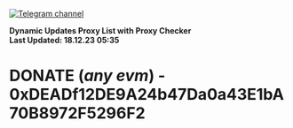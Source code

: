 [![Telegram channel](https://img.shields.io/endpoint?url=https://runkit.io/damiankrawczyk/telegram-badge/branches/master?url=https://t.me/n4z4v0d)](https://t.me/n4z4v0d) 

**Dynamic Updates Proxy List with Proxy Checker**  
**Last Updated: 18.12.23 05:35**

# DONATE (_any evm_) - 0xDEADf12DE9A24b47Da0a43E1bA70B8972F5296F2

